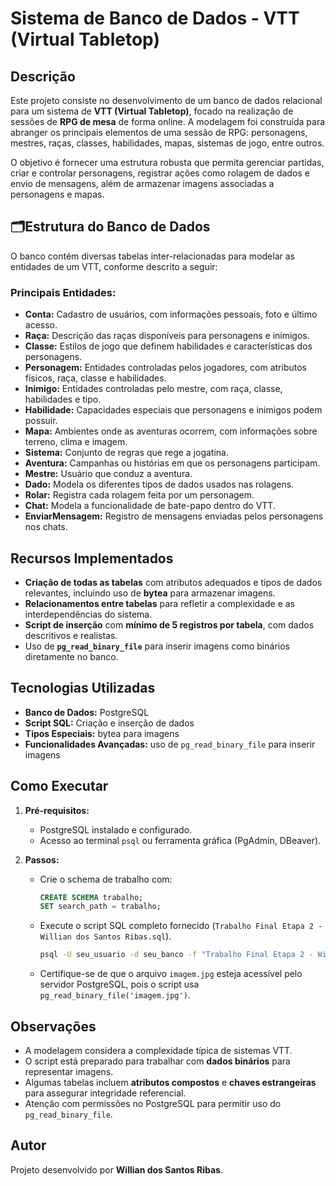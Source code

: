 
# Sistema de Banco de Dados - VTT (Virtual Tabletop)

## Descrição

Este projeto consiste no desenvolvimento de um banco de dados relacional para um sistema de **VTT (Virtual Tabletop)**, focado na realização de sessões de **RPG de mesa** de forma online. A modelagem foi construída para abranger os principais elementos de uma sessão de RPG: personagens, mestres, raças, classes, habilidades, mapas, sistemas de jogo, entre outros.

O objetivo é fornecer uma estrutura robusta que permita gerenciar partidas, criar e controlar personagens, registrar ações como rolagem de dados e envio de mensagens, além de armazenar imagens associadas a personagens e mapas.

## 🗂Estrutura do Banco de Dados

O banco contém diversas tabelas inter-relacionadas para modelar as entidades de um VTT, conforme descrito a seguir:

### Principais Entidades:

- **Conta:** Cadastro de usuários, com informações pessoais, foto e último acesso.
- **Raça:** Descrição das raças disponíveis para personagens e inimigos.
- **Classe:** Estilos de jogo que definem habilidades e características dos personagens.
- **Personagem:** Entidades controladas pelos jogadores, com atributos físicos, raça, classe e habilidades.
- **Inimigo:** Entidades controladas pelo mestre, com raça, classe, habilidades e tipo.
- **Habilidade:** Capacidades especiais que personagens e inimigos podem possuir.
- **Mapa:** Ambientes onde as aventuras ocorrem, com informações sobre terreno, clima e imagem.
- **Sistema:** Conjunto de regras que rege a jogatina.
- **Aventura:** Campanhas ou histórias em que os personagens participam.
- **Mestre:** Usuário que conduz a aventura.
- **Dado:** Modela os diferentes tipos de dados usados nas rolagens.
- **Rolar:** Registra cada rolagem feita por um personagem.
- **Chat:** Modela a funcionalidade de bate-papo dentro do VTT.
- **EnviarMensagem:** Registro de mensagens enviadas pelos personagens nos chats.

## Recursos Implementados

- **Criação de todas as tabelas** com atributos adequados e tipos de dados relevantes, incluindo uso de **bytea** para armazenar imagens.
- **Relacionamentos entre tabelas** para refletir a complexidade e as interdependências do sistema.
- **Script de inserção** com **mínimo de 5 registros por tabela**, com dados descritivos e realistas.
- Uso de **`pg_read_binary_file`** para inserir imagens como binários diretamente no banco.

## Tecnologias Utilizadas

- **Banco de Dados:** PostgreSQL
- **Script SQL:** Criação e inserção de dados
- **Tipos Especiais:** bytea para imagens
- **Funcionalidades Avançadas:** uso de `pg_read_binary_file` para inserir imagens

## Como Executar

1. **Pré-requisitos:**
   - PostgreSQL instalado e configurado.
   - Acesso ao terminal `psql` ou ferramenta gráfica (PgAdmin, DBeaver).

2. **Passos:**
   - Crie o schema de trabalho com:

     ```sql
     CREATE SCHEMA trabalho;
     SET search_path = trabalho;
     ```

   - Execute o script SQL completo fornecido (`Trabalho Final Etapa 2 - Willian dos Santos Ribas.sql`).

     ```bash
     psql -U seu_usuario -d seu_banco -f "Trabalho Final Etapa 2 - Willian dos Santos Ribas.sql"
     ```

   - Certifique-se de que o arquivo `imagem.jpg` esteja acessível pelo servidor PostgreSQL, pois o script usa `pg_read_binary_file('imagem.jpg')`.

## Observações

- A modelagem considera a complexidade típica de sistemas VTT.
- O script está preparado para trabalhar com **dados binários** para representar imagens.
- Algumas tabelas incluem **atributos compostos** e **chaves estrangeiras** para assegurar integridade referencial.
- Atenção com permissões no PostgreSQL para permitir uso do `pg_read_binary_file`.

## Autor

Projeto desenvolvido por **Willian dos Santos Ribas**.
